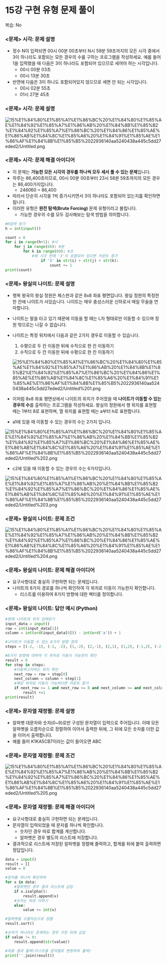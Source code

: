 # 15강 구현 유형 문제 풀이

복습: No

### <문제> 시각: 문제 설명

- 정수 N이 입력되면 00시 00분 00초부터 N시 59분 59초까지의 모든 시각 중에서 3이 하나라도 포함되는 모든 경우의 수를 구하는 프로그램을 작성하세요. 예를 들어 1을 입력했을 때 다음은 3이 하나라도 포함되어 있으므로 세어야 하는 시각입니다.
    - 00시 00분 03초
    - 00시 13분 30초
- 반면에 다음은 3이 하나도 포함되어있지 않으므로 세면 안 되는 시각입니다.
    - 00시 02분 55초
    - 01시 27분 45초

### <문제> 시각: 문제 설명

![15%E1%84%80%E1%85%A1%E1%86%BC%20%E1%84%80%E1%85%AE%E1%84%92%E1%85%A7%E1%86%AB%20%E1%84%8B%E1%85%B2%E1%84%92%E1%85%A7%E1%86%BC%20%E1%84%86%E1%85%AE%E1%86%AB%E1%84%8C%E1%85%A6%20%E1%84%91%E1%85%AE%E1%86%AF%E1%84%8B%E1%85%B5%2022936140aa5240438a445c5dd27eded2/Untitled.png](15%E1%84%80%E1%85%A1%E1%86%BC%20%E1%84%80%E1%85%AE%E1%84%92%E1%85%A7%E1%86%AB%20%E1%84%8B%E1%85%B2%E1%84%92%E1%85%A7%E1%86%BC%20%E1%84%86%E1%85%AE%E1%86%AB%E1%84%8C%E1%85%A6%20%E1%84%91%E1%85%AE%E1%86%AF%E1%84%8B%E1%85%B5%2022936140aa5240438a445c5dd27eded2/Untitled.png)

### <문제> 시각: 문제 해결 아이디어

- 이 문제는 **가능한 모든 시각의 경우를 하나씩 모두 세서 풀 수 있는 문제**입니다.
- 하루는 86,400초이므로, 00시 00분 00초부터 23시 58분 59초까지의 모든 경우는 86,400가지입니다.
    - 24*60*60 = 86,400
- 따라서 단순히 시각을 1씩 증가시키면서 3이 하나라도 포함되어 있는지를 확인하면 됩니다.
- 이러한 유형은 **완전 탐색(Brute Forcing)** 문제 유형이라고 불립니다.
    - 가능한 경우의 수를 모두 검사해보는 탐색 방법을 의미합니다.

```python
#H입력 받기
h = int(input())

count = 0
for i in range(h+1): #시
	for j in range(60): #분
		for k in range(60): #초
			#매 시각 안에 '3'이 포함되어 있다면 카운트 증가
				if '3' in str(i) + str(j) + str(k):
					count += 1
print(count)
```

### <문제> 왕실의 나이트: 문제 설명

- 행복 왕국의 왕실 정원은 체스판과 같은 8x8 좌표 평면입니다. 왕실 정원의 특정한 한 칸에 나이트가 서있습니다. 나이트는 매우 충성스러운 신하로서 매일 무술을 연마합니다.
- 나이트는 말을 타고 있기 때문에 이동을 할 때는 L자 형태로만 이동할 수 있으며 정원 밖으로는 나갈 수 없습니다.
- 나이트는 특정 위치에서 다음과 같은 2가지 경우로 이동할 수 있습니다.
    1. 수평으로 두 칸 이동한 뒤에 수직으로 한 칸 이동하기
    2. 수직으로 두 칸 이동한 뒤에 수평으로 한 칸 이동하기

    ![15%E1%84%80%E1%85%A1%E1%86%BC%20%E1%84%80%E1%85%AE%E1%84%92%E1%85%A7%E1%86%AB%20%E1%84%8B%E1%85%B2%E1%84%92%E1%85%A7%E1%86%BC%20%E1%84%86%E1%85%AE%E1%86%AB%E1%84%8C%E1%85%A6%20%E1%84%91%E1%85%AE%E1%86%AF%E1%84%8B%E1%85%B5%2022936140aa5240438a445c5dd27eded2/Untitled%201.png](15%E1%84%80%E1%85%A1%E1%86%BC%20%E1%84%80%E1%85%AE%E1%84%92%E1%85%A7%E1%86%AB%20%E1%84%8B%E1%85%B2%E1%84%92%E1%85%A7%E1%86%BC%20%E1%84%86%E1%85%AE%E1%86%AB%E1%84%8C%E1%85%A6%20%E1%84%91%E1%85%AE%E1%86%AF%E1%84%8B%E1%85%B5%2022936140aa5240438a445c5dd27eded2/Untitled%201.png)

- 이처럼 8x8 좌표 평면상에서 나이트의 위치가 주어졌을 때 **나이트가 이동할 수 있는 경우의 수**를 출력하는 프로그램을 작성하세요. 왕실의 정원에서 행 위치를 표현할 때는 1부터 8로 표현하며, 열 위치를 표현할 때는 a부터 h로 표현합니다.
- a1에 있을 때 이동할 수 있는 경우의 수는 2가지 입니다.

![15%E1%84%80%E1%85%A1%E1%86%BC%20%E1%84%80%E1%85%AE%E1%84%92%E1%85%A7%E1%86%AB%20%E1%84%8B%E1%85%B2%E1%84%92%E1%85%A7%E1%86%BC%20%E1%84%86%E1%85%AE%E1%86%AB%E1%84%8C%E1%85%A6%20%E1%84%91%E1%85%AE%E1%86%AF%E1%84%8B%E1%85%B5%2022936140aa5240438a445c5dd27eded2/Untitled%202.png](15%E1%84%80%E1%85%A1%E1%86%BC%20%E1%84%80%E1%85%AE%E1%84%92%E1%85%A7%E1%86%AB%20%E1%84%8B%E1%85%B2%E1%84%92%E1%85%A7%E1%86%BC%20%E1%84%86%E1%85%AE%E1%86%AB%E1%84%8C%E1%85%A6%20%E1%84%91%E1%85%AE%E1%86%AF%E1%84%8B%E1%85%B5%2022936140aa5240438a445c5dd27eded2/Untitled%202.png)

- c2에 있을 때 이동할 수 있는 경우의 수는 6가지입니다.

![15%E1%84%80%E1%85%A1%E1%86%BC%20%E1%84%80%E1%85%AE%E1%84%92%E1%85%A7%E1%86%AB%20%E1%84%8B%E1%85%B2%E1%84%92%E1%85%A7%E1%86%BC%20%E1%84%86%E1%85%AE%E1%86%AB%E1%84%8C%E1%85%A6%20%E1%84%91%E1%85%AE%E1%86%AF%E1%84%8B%E1%85%B5%2022936140aa5240438a445c5dd27eded2/Untitled%203.png](15%E1%84%80%E1%85%A1%E1%86%BC%20%E1%84%80%E1%85%AE%E1%84%92%E1%85%A7%E1%86%AB%20%E1%84%8B%E1%85%B2%E1%84%92%E1%85%A7%E1%86%BC%20%E1%84%86%E1%85%AE%E1%86%AB%E1%84%8C%E1%85%A6%20%E1%84%91%E1%85%AE%E1%86%AF%E1%84%8B%E1%85%B5%2022936140aa5240438a445c5dd27eded2/Untitled%203.png)

### <문제> 왕실의 나이트: 문제 조건

![15%E1%84%80%E1%85%A1%E1%86%BC%20%E1%84%80%E1%85%AE%E1%84%92%E1%85%A7%E1%86%AB%20%E1%84%8B%E1%85%B2%E1%84%92%E1%85%A7%E1%86%BC%20%E1%84%86%E1%85%AE%E1%86%AB%E1%84%8C%E1%85%A6%20%E1%84%91%E1%85%AE%E1%86%AF%E1%84%8B%E1%85%B5%2022936140aa5240438a445c5dd27eded2/Untitled%204.png](15%E1%84%80%E1%85%A1%E1%86%BC%20%E1%84%80%E1%85%AE%E1%84%92%E1%85%A7%E1%86%AB%20%E1%84%8B%E1%85%B2%E1%84%92%E1%85%A7%E1%86%BC%20%E1%84%86%E1%85%AE%E1%86%AB%E1%84%8C%E1%85%A6%20%E1%84%91%E1%85%AE%E1%86%AF%E1%84%8B%E1%85%B5%2022936140aa5240438a445c5dd27eded2/Untitled%204.png)

### <문제> 왕실의 나이트: 문제 해결 아이디어

- 요구사항대로 충실히 구현하면 되는 문제입니다.
- 나이트의 8가지 경로를 하나씩 확인하여 각 위치로 이동이 가능한지 확인합니다.
    - 리스트를 이용하여 8가지 방향에 대한 벡터를 정의합니다.

### <문제> 왕실의 나이트: 답안 예시 (Python)

```python
#현재 나이트의 위치 입력받기
input_data = input()
row = int(input_data[1])
column = int(ord(input_data[0])) - int(ord('a')) + 1

#나이트가 이동할 수 있는 8가지 방향 정의
steps = [(-2, -1), (-1, -2), (1,-2), (2,-1), (2,1), (1,2), (-1,2), (-2,1)]

#8가지 방향에 대하여 각 위치로 이동이 가능한지 확인
result = 0
for step in steps:
	#이동하고자하는 위치 확인
	next_row = row + step[0]
	next_column = column + step[1]
	#해당 위치로 이동이 가능하다면 카운트 증가
	if next_row >= 1 and next_row <= 8 and next_column >= and next_column <= 8:
		result +=1
print(result)
```

### <문제> 문자열 재정렬: 문제 설명

- 알파벳 대문자와 숫자(0~9)로만 구성된 문자열이 입력으로 주어집니다. 이때 모든 알파벳을 오름차순으로 정렬하여 이어서 출력한 뒤에, 그 뒤에 모든 숫자를 더한 값을 이어서 출력합니다.
- 예를 들어 K1KA5CB7이라는 값이 들어오면 ABC

### <문제> 문자열 재정렬: 문제 조건

![15%E1%84%80%E1%85%A1%E1%86%BC%20%E1%84%80%E1%85%AE%E1%84%92%E1%85%A7%E1%86%AB%20%E1%84%8B%E1%85%B2%E1%84%92%E1%85%A7%E1%86%BC%20%E1%84%86%E1%85%AE%E1%86%AB%E1%84%8C%E1%85%A6%20%E1%84%91%E1%85%AE%E1%86%AF%E1%84%8B%E1%85%B5%2022936140aa5240438a445c5dd27eded2/Untitled%205.png](15%E1%84%80%E1%85%A1%E1%86%BC%20%E1%84%80%E1%85%AE%E1%84%92%E1%85%A7%E1%86%AB%20%E1%84%8B%E1%85%B2%E1%84%92%E1%85%A7%E1%86%BC%20%E1%84%86%E1%85%AE%E1%86%AB%E1%84%8C%E1%85%A6%20%E1%84%91%E1%85%AE%E1%86%AF%E1%84%8B%E1%85%B5%2022936140aa5240438a445c5dd27eded2/Untitled%205.png)

### <문제> 문자열 재정렬: 문제 해결 아이디어

- 요구사항대로 충실히 구현하면 되는 문제입니다.
- 문자열이 입력되었을 때 문자를 하나씩 확인합니다.
    - 숫자인 경우 따로 합계를 계산합니다.
    - 알파벳은 경우 별도의 리스트에 저장합니다.
- 결과적으로 리스트에 저장된 알파벳을 정렬해 줄력하고, 합계를 뒤에 붙여 출력하면 정답입니다.

```python
data = input()
result = []
value = 0

#문자를 하나씩 확인하며
for x in data:
	#알파벳인 경우 결과 리스트에 삽입
	if x.isalpha():
		result.append(x)
	#숫자는 따로 더하기
	else:
		value += int(x)

#알파벳을 오름차순으로 정렬
result.sort()

#숫자가 하나라도 존재하는 경우 가장 뒤에 삽입
if value != 0:
	result.append(str(value))

#최종 결과 출력(리스트를 문자열로 변환하여 출력)
print(''.join(result))
```